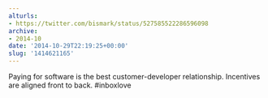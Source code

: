 ```yaml
---
alturls:
- https://twitter.com/bismark/status/527585522286596098
archive:
- 2014-10
date: '2014-10-29T22:19:25+00:00'
slug: '1414621165'
---
```


Paying for software is the best customer-developer relationship. Incentives are aligned front to back. #inboxlove

